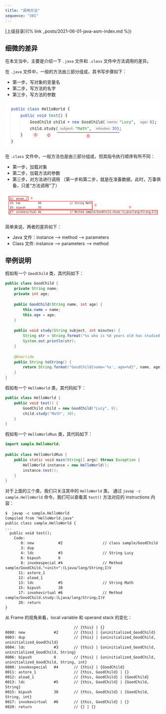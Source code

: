 ```yaml
---
title: "调用方法"
sequence: "301"
---
```


[上级目录]({% link _posts/2021-06-01-java-asm-index.md %})

## 细微的差异

在本文当中，主要是介绍一下 `.java` 文件和 `.class` 文件中方法调用的差异。

在 `.java` 文件中，一般的方法由三部分组成，其书写步骤如下：

- 第一步，写对象的变量名
- 第二步，写方法的名字
- 第三步，写方法的参数

![在 Java 文件中方法的调用顺序](/assets/images/java/asm/method-invoke-in-java-file.png)

在 `.class` 文件中，一般方法也是由三部分组成，但其指令执行顺序有所不同：

- 第一步，加载对象
- 第二步，加载方法的参数
- 第三步，对方法进行调用 （第一步和第二步，就是在准备数据，此时，万事俱备，只差“方法调用”了）

![在 Class 文件中方法的调用顺序](/assets/images/java/asm/method-invoke-in-class-file.png)

简单来说，两者的差异如下：

- Java 文件：instance --> method --> parameters
- Class 文件: instance --> parameters --> method

## 举例说明

假如有一个 `GoodChild` 类，其代码如下：

```java
public class GoodChild {
    private String name;
    private int age;

    public GoodChild(String name, int age) {
        this.name = name;
        this.age = age;
    }

    public void study(String subject, int minutes) {
        String str = String.format("%s who is %d years old has studied %s for %d minutes", name, age, subject, minutes);
        System.out.println(str);
    }

    @Override
    public String toString() {
        return String.format("GoodChild{name='%s', age=%d}", name, age);
    }
}
```

假如有一个 `HelloWorld` 类，其代码如下：

```java
public class HelloWorld {
    public void test() {
        GoodChild child = new GoodChild("Lucy", 8);
        child.study("Math", 30);
    }
}
```

假如有一个 `HelloWorldRun` 类，其代码如下：

```java
import sample.HelloWorld;

public class HelloWorldRun {
    public static void main(String[] args) throws Exception {
        HelloWorld instance = new HelloWorld();
        instance.test();
    }
}
```

对于上面的三个类，我们只关注其中的 `HelloWorld` 类。
通过 `javap -c sample.HelloWorld` 命令，我们可以查看其 `test()` 方法对应的 instructions 内容：

```text
$  javap -c sample.HelloWorld
Compiled from "HelloWorld.java"
public class sample.HelloWorld {
...
  public void test();
    Code:
       0: new           #2                  // class sample/GoodChild
       3: dup
       4: ldc           #3                  // String Lucy
       6: bipush        8
       8: invokespecial #4                  // Method sample/GoodChild."<init>":(Ljava/lang/String;I)V
      11: astore_1
      12: aload_1
      13: ldc           #5                  // String Math
      15: bipush        30
      17: invokevirtual #6                  // Method sample/GoodChild.study:(Ljava/lang/String;I)V
      20: return
}
```

从 Frame 的视角来看，local variable 和 operand stack 的变化：

```text
                               // {this} | {}
0000: new             #2       // {this} | {uninitialized_GoodChild}
0003: dup                      // {this} | {uninitialized_GoodChild, uninitialized_GoodChild}
0004: ldc             #3       // {this} | {uninitialized_GoodChild, uninitialized_GoodChild, String}
0006: bipush          8        // {this} | {uninitialized_GoodChild, uninitialized_GoodChild, String, int}
0008: invokespecial   #4       // {this} | {GoodChild}
0011: astore_1                 // {this, GoodChild} | {}
0012: aload_1                  // {this, GoodChild} | {GoodChild}
0013: ldc             #5       // {this, GoodChild} | {GoodChild, String}
0015: bipush          30       // {this, GoodChild} | {GoodChild, String, int}
0017: invokevirtual   #6       // {this, GoodChild} | {}
0020: return                   // {} | {}
```

